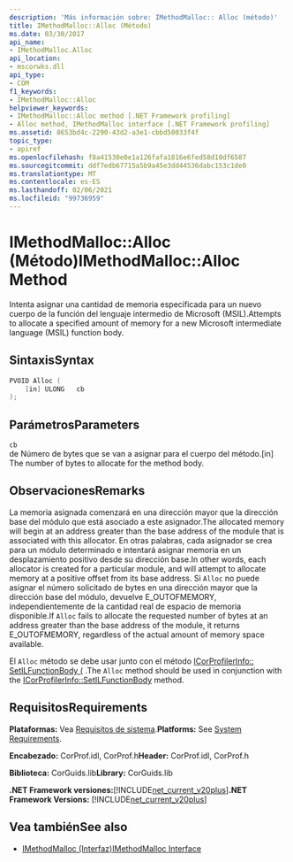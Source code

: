 ```yaml
---
description: 'Más información sobre: IMethodMalloc:: Alloc (método)'
title: IMethodMalloc::Alloc (Método)
ms.date: 03/30/2017
api_name:
- IMethodMalloc.Alloc
api_location:
- mscorwks.dll
api_type:
- COM
f1_keywords:
- IMethodMalloc::Alloc
helpviewer_keywords:
- IMethodMalloc::Alloc method [.NET Framework profiling]
- Alloc method, IMethodMalloc interface [.NET Framework profiling]
ms.assetid: 8653bd4c-2290-43d2-a3e1-cbbd50033f4f
topic_type:
- apiref
ms.openlocfilehash: f8a41530e0e1a126fafa1816e6fed58d10df6587
ms.sourcegitcommit: ddf7edb67715a5b9a45e3dd44536dabc153c1de0
ms.translationtype: MT
ms.contentlocale: es-ES
ms.lasthandoff: 02/06/2021
ms.locfileid: "99736959"
---
```

# <a name="imethodmallocalloc-method"></a><span data-ttu-id="e6466-103">IMethodMalloc::Alloc (Método)</span><span class="sxs-lookup"><span data-stu-id="e6466-103">IMethodMalloc::Alloc Method</span></span>

<span data-ttu-id="e6466-104">Intenta asignar una cantidad de memoria especificada para un nuevo cuerpo de la función del lenguaje intermedio de Microsoft (MSIL).</span><span class="sxs-lookup"><span data-stu-id="e6466-104">Attempts to allocate a specified amount of memory for a new Microsoft intermediate language (MSIL) function body.</span></span>

## <a name="syntax"></a><span data-ttu-id="e6466-105">Sintaxis</span><span class="sxs-lookup"><span data-stu-id="e6466-105">Syntax</span></span>

```cpp
PVOID Alloc (
    [in] ULONG   cb
);
```

## <a name="parameters"></a><span data-ttu-id="e6466-106">Parámetros</span><span class="sxs-lookup"><span data-stu-id="e6466-106">Parameters</span></span>

`cb`\
<span data-ttu-id="e6466-107">de Número de bytes que se van a asignar para el cuerpo del método.</span><span class="sxs-lookup"><span data-stu-id="e6466-107">[in] The number of bytes to allocate for the method body.</span></span>

## <a name="remarks"></a><span data-ttu-id="e6466-108">Observaciones</span><span class="sxs-lookup"><span data-stu-id="e6466-108">Remarks</span></span>

 <span data-ttu-id="e6466-109">La memoria asignada comenzará en una dirección mayor que la dirección base del módulo que está asociado a este asignador.</span><span class="sxs-lookup"><span data-stu-id="e6466-109">The allocated memory will begin at an address greater than the base address of the module that is associated with this allocator.</span></span> <span data-ttu-id="e6466-110">En otras palabras, cada asignador se crea para un módulo determinado e intentará asignar memoria en un desplazamiento positivo desde su dirección base.</span><span class="sxs-lookup"><span data-stu-id="e6466-110">In other words, each allocator is created for a particular module, and will attempt to allocate memory at a positive offset from its base address.</span></span> <span data-ttu-id="e6466-111">Si `Alloc` no puede asignar el número solicitado de bytes en una dirección mayor que la dirección base del módulo, devuelve E_OUTOFMEMORY, independientemente de la cantidad real de espacio de memoria disponible.</span><span class="sxs-lookup"><span data-stu-id="e6466-111">If `Alloc` fails to allocate the requested number of bytes at an address greater than the base address of the module, it returns E_OUTOFMEMORY, regardless of the actual amount of memory space available.</span></span>

 <span data-ttu-id="e6466-112">El `Alloc` método se debe usar junto con el método [ICorProfilerInfo:: SetILFunctionBody (](icorprofilerinfo-setilfunctionbody-method.md) .</span><span class="sxs-lookup"><span data-stu-id="e6466-112">The `Alloc` method should be used in conjunction with the [ICorProfilerInfo::SetILFunctionBody](icorprofilerinfo-setilfunctionbody-method.md) method.</span></span>

## <a name="requirements"></a><span data-ttu-id="e6466-113">Requisitos</span><span class="sxs-lookup"><span data-stu-id="e6466-113">Requirements</span></span>

 <span data-ttu-id="e6466-114">**Plataformas:** Vea [Requisitos de sistema](../../get-started/system-requirements.md).</span><span class="sxs-lookup"><span data-stu-id="e6466-114">**Platforms:** See [System Requirements](../../get-started/system-requirements.md).</span></span>

 <span data-ttu-id="e6466-115">**Encabezado:** CorProf.idl, CorProf.h</span><span class="sxs-lookup"><span data-stu-id="e6466-115">**Header:** CorProf.idl, CorProf.h</span></span>

 <span data-ttu-id="e6466-116">**Biblioteca:** CorGuids.lib</span><span class="sxs-lookup"><span data-stu-id="e6466-116">**Library:** CorGuids.lib</span></span>

 <span data-ttu-id="e6466-117">**.NET Framework versiones:**[!INCLUDE[net_current_v20plus](../../../../includes/net-current-v20plus-md.md)]</span><span class="sxs-lookup"><span data-stu-id="e6466-117">**.NET Framework Versions:** [!INCLUDE[net_current_v20plus](../../../../includes/net-current-v20plus-md.md)]</span></span>

## <a name="see-also"></a><span data-ttu-id="e6466-118">Vea también</span><span class="sxs-lookup"><span data-stu-id="e6466-118">See also</span></span>

- [<span data-ttu-id="e6466-119">IMethodMalloc (Interfaz)</span><span class="sxs-lookup"><span data-stu-id="e6466-119">IMethodMalloc Interface</span></span>](imethodmalloc-interface.md)
